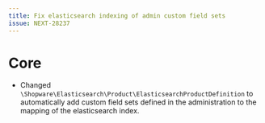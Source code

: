 ```yaml
---
title: Fix elasticsearch indexing of admin custom field sets
issue: NEXT-28237
---
```

# Core
* Changed `\Shopware\Elasticsearch\Product\ElasticsearchProductDefinition` to automatically add custom field sets defined in the administration to the mapping of the elasticsearch index.
